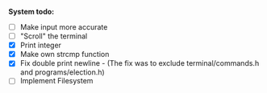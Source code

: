 **System todo:**
- [ ] Make input more accurate
- [ ] "Scroll" the terminal
- [x] Print integer
- [x] Make own strcmp function
- [x] Fix double print newline
        - (The fix was to exclude terminal/commands.h and programs/election.h)
- [ ] Implement Filesystem
